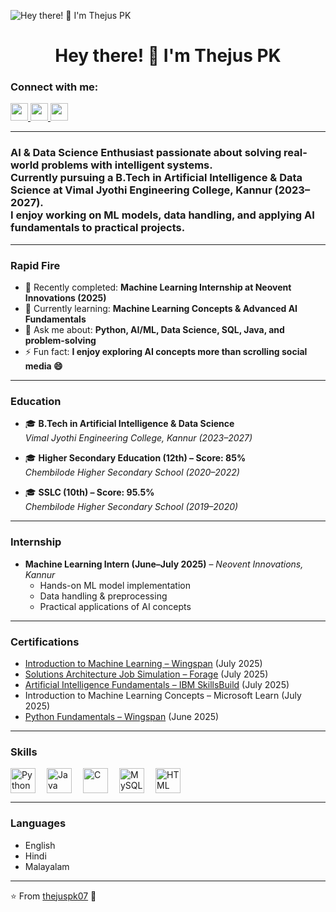 ![ Hey there! 👋 I'm Thejus PK ](https://media.giphy.com/media/v1.Y2lkPTc5MGI3NjExaXpxZmI2MGgzbzV1N3M3aGYyY2Qzd2ozdGZzb2J1dHFsd29iYzQ5eCZlcD12MV9naWZzX3NlYXJjaCZjdD1n/NKEt9elQ5cR68/giphy.gif)

<div id="toc">
  <ul align="center" style="list-style: none">
    <summary>
      <h1>
         Hey there! 👋 I'm Thejus PK  
      </h1>
    </summary>
  </ul>
</div>

**<h3 align="left">Connect with me:</h3>**  
<p align="left">
  <a href="https://github.com/thejuspk07" target="_blank">
    <img src="https://img.shields.io/badge/GitHub-100000?style=for-the-badge&logo=github&logoColor=white" height="28">
  </a>
  <a href="https://www.linkedin.com/in/thejus-pk-459004361/" target="_blank">
    <img src="https://img.shields.io/badge/LinkedIn-0077B5?style=for-the-badge&logo=linkedin&logoColor=white" height="28">
  </a>
  <a href="mailto:thejusit6@gmail.com" target="_blank">
    <img src="https://img.shields.io/badge/Email-D14836?style=for-the-badge&logo=gmail&logoColor=white" height="28">
  </a>
</p>

---

**<h3 align="left">AI & Data Science Enthusiast passionate about solving real-world problems with intelligent systems.  
Currently pursuing a B.Tech in Artificial Intelligence & Data Science at Vimal Jyothi Engineering College, Kannur (2023–2027).  
I enjoy working on ML models, data handling, and applying AI fundamentals to practical projects. </h3>**

---

**<h3 align="left">Rapid Fire</h3>**

- 💼 Recently completed: **Machine Learning Internship at Neovent Innovations (2025)**  
- 🌱 Currently learning: **Machine Learning Concepts & Advanced AI Fundamentals**  
- 💬 Ask me about: **Python, AI/ML, Data Science, SQL, Java, and problem-solving**  
- ⚡ Fun fact: **I enjoy exploring AI concepts more than scrolling social media 😄**

---

**<h3 align="left">Education</h3>**

- 🎓 **B.Tech in Artificial Intelligence & Data Science**  
  *Vimal Jyothi Engineering College, Kannur (2023–2027)*  

- 🎓 **Higher Secondary Education (12th) – Score: 85%**  
  *Chembilode Higher Secondary School (2020–2022)*  

- 🎓 **SSLC (10th) – Score: 95.5%**  
  *Chembilode Higher Secondary School (2019–2020)*  

---

**<h3 align="left">Internship</h3>**

- **Machine Learning Intern (June–July 2025)** – *Neovent Innovations, Kannur*  
   - Hands-on ML model implementation  
   - Data handling & preprocessing  
   - Practical applications of AI concepts  

---

**<h3 align="left">Certifications</h3>**

- [Introduction to Machine Learning – Wingspan](https://verify.onwingspan.com) (July 2025)  
- [Solutions Architecture Job Simulation – Forage](http://theforage.com) (July 2025)  
- [Artificial Intelligence Fundamentals – IBM SkillsBuild](https://www.credly.com/badges/e264b009-3500-441e-aa9f-06de082c18f6) (July 2025)  
- Introduction to Machine Learning Concepts – Microsoft Learn (July 2025)  
- [Python Fundamentals – Wingspan](https://verify.onwingspan.com) (June 2025)  

---

**<h3 align="left">Skills</h3>**

<div style="display: flex; flex-wrap: wrap; gap: 18px; justify-content: left;">
  <img src="https://cdn.jsdelivr.net/gh/devicons/devicon/icons/python/python-original.svg" height="40" alt="Python">
  <img src="https://cdn.jsdelivr.net/gh/devicons/devicon/icons/java/java-original.svg" height="40" alt="Java">
  <img src="https://cdn.jsdelivr.net/gh/devicons/devicon/icons/c/c-original.svg" height="40" alt="C">
  <img src="https://cdn.jsdelivr.net/gh/devicons/devicon/icons/mysql/mysql-original.svg" height="40" alt="MySQL">
  <img src="https://cdn.jsdelivr.net/gh/devicons/devicon/icons/html5/html5-original.svg" height="40" alt="HTML">
</div>

---

**<h3 align="left">Languages</h3>**

- English  
- Hindi  
- Malayalam  

---

⭐ From [thejuspk07](https://github.com/thejuspk07)
🙂
